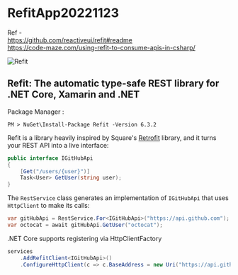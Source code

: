 # RefitApp20221123

Ref - <br />
https://github.com/reactiveui/refit#readme <br />
https://code-maze.com/using-refit-to-consume-apis-in-csharp/ <br />

![Refit](https://raw.githubusercontent.com/reactiveui/refit/main/refit_logo.png)

## Refit: The automatic type-safe REST library for .NET Core, Xamarin and .NET

Package Manager :
```
PM > NuGet\Install-Package Refit -Version 6.3.2
```

Refit is a library heavily inspired by Square's
[Retrofit](http://square.github.io/retrofit) library, and it turns your REST
API into a live interface:

```csharp
public interface IGitHubApi
{
    [Get("/users/{user}")]
    Task<User> GetUser(string user);
}
```

The `RestService` class generates an implementation of `IGitHubApi` that uses
`HttpClient` to make its calls:

```csharp
var gitHubApi = RestService.For<IGitHubApi>("https://api.github.com");
var octocat = await gitHubApi.GetUser("octocat");
```

.NET Core supports registering via HttpClientFactory

```csharp
services
    .AddRefitClient<IGitHubApi>()
    .ConfigureHttpClient(c => c.BaseAddress = new Uri("https://api.github.com"));
```

